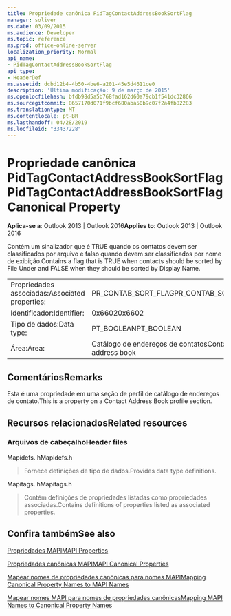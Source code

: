 ```yaml
---
title: Propriedade canônica PidTagContactAddressBookSortFlag
manager: soliver
ms.date: 03/09/2015
ms.audience: Developer
ms.topic: reference
ms.prod: office-online-server
localization_priority: Normal
api_name:
- PidTagContactAddressBookSortFlag
api_type:
- HeaderDef
ms.assetid: dcbd12b4-4b50-4be6-a201-45e5d4611ce0
description: 'Última modificação: 9 de março de 2015'
ms.openlocfilehash: bfdb98d5a5b768fad162d60a79cb1f541dc32866
ms.sourcegitcommit: 8657170d071f9bcf680aba50b9c07f2a4fb82283
ms.translationtype: MT
ms.contentlocale: pt-BR
ms.lasthandoff: 04/28/2019
ms.locfileid: "33437228"
---
```

# <a name="pidtagcontactaddressbooksortflag-canonical-property"></a><span data-ttu-id="927c7-103">Propriedade canônica PidTagContactAddressBookSortFlag</span><span class="sxs-lookup"><span data-stu-id="927c7-103">PidTagContactAddressBookSortFlag Canonical Property</span></span>

  
  
<span data-ttu-id="927c7-104">**Aplica-se a**: Outlook 2013 | Outlook 2016</span><span class="sxs-lookup"><span data-stu-id="927c7-104">**Applies to**: Outlook 2013 | Outlook 2016</span></span> 
  
<span data-ttu-id="927c7-105">Contém um sinalizador que é TRUE quando os contatos devem ser classificados por arquivo e falso quando devem ser classificados por nome de exibição.</span><span class="sxs-lookup"><span data-stu-id="927c7-105">Contains a flag that is TRUE when contacts should be sorted by File Under and FALSE when they should be sorted by Display Name.</span></span> 
  
|||
|:-----|:-----|
|<span data-ttu-id="927c7-106">Propriedades associadas:</span><span class="sxs-lookup"><span data-stu-id="927c7-106">Associated properties:</span></span>  <br/> |<span data-ttu-id="927c7-107">PR_CONTAB_SORT_FLAG</span><span class="sxs-lookup"><span data-stu-id="927c7-107">PR_CONTAB_SORT_FLAG</span></span>  <br/> |
|<span data-ttu-id="927c7-108">Identificador:</span><span class="sxs-lookup"><span data-stu-id="927c7-108">Identifier:</span></span>  <br/> |<span data-ttu-id="927c7-109">0x6602</span><span class="sxs-lookup"><span data-stu-id="927c7-109">0x6602</span></span>  <br/> |
|<span data-ttu-id="927c7-110">Tipo de dados:</span><span class="sxs-lookup"><span data-stu-id="927c7-110">Data type:</span></span>  <br/> |<span data-ttu-id="927c7-111">PT_BOOLEAN</span><span class="sxs-lookup"><span data-stu-id="927c7-111">PT_BOOLEAN</span></span>  <br/> |
|<span data-ttu-id="927c7-112">Área:</span><span class="sxs-lookup"><span data-stu-id="927c7-112">Area:</span></span>  <br/> |<span data-ttu-id="927c7-113">Catálogo de endereços de contatos</span><span class="sxs-lookup"><span data-stu-id="927c7-113">Contact address book</span></span>  <br/> |
   
## <a name="remarks"></a><span data-ttu-id="927c7-114">Comentários</span><span class="sxs-lookup"><span data-stu-id="927c7-114">Remarks</span></span>

<span data-ttu-id="927c7-115">Esta é uma propriedade em uma seção de perfil de catálogo de endereços de contato.</span><span class="sxs-lookup"><span data-stu-id="927c7-115">This is a property on a Contact Address Book profile section.</span></span>
  
## <a name="related-resources"></a><span data-ttu-id="927c7-116">Recursos relacionados</span><span class="sxs-lookup"><span data-stu-id="927c7-116">Related resources</span></span>

### <a name="header-files"></a><span data-ttu-id="927c7-117">Arquivos de cabeçalho</span><span class="sxs-lookup"><span data-stu-id="927c7-117">Header files</span></span>

<span data-ttu-id="927c7-118">Mapidefs. h</span><span class="sxs-lookup"><span data-stu-id="927c7-118">Mapidefs.h</span></span>
  
> <span data-ttu-id="927c7-119">Fornece definições de tipo de dados.</span><span class="sxs-lookup"><span data-stu-id="927c7-119">Provides data type definitions.</span></span>
    
<span data-ttu-id="927c7-120">Mapitags. h</span><span class="sxs-lookup"><span data-stu-id="927c7-120">Mapitags.h</span></span>
  
> <span data-ttu-id="927c7-121">Contém definições de propriedades listadas como propriedades associadas.</span><span class="sxs-lookup"><span data-stu-id="927c7-121">Contains definitions of properties listed as associated properties.</span></span>
    
## <a name="see-also"></a><span data-ttu-id="927c7-122">Confira também</span><span class="sxs-lookup"><span data-stu-id="927c7-122">See also</span></span>



[<span data-ttu-id="927c7-123">Propriedades MAPI</span><span class="sxs-lookup"><span data-stu-id="927c7-123">MAPI Properties</span></span>](mapi-properties.md)
  
[<span data-ttu-id="927c7-124">Propriedades canônicas MAPI</span><span class="sxs-lookup"><span data-stu-id="927c7-124">MAPI Canonical Properties</span></span>](mapi-canonical-properties.md)
  
[<span data-ttu-id="927c7-125">Mapear nomes de propriedades canônicas para nomes MAPI</span><span class="sxs-lookup"><span data-stu-id="927c7-125">Mapping Canonical Property Names to MAPI Names</span></span>](mapping-canonical-property-names-to-mapi-names.md)
  
[<span data-ttu-id="927c7-126">Mapear nomes MAPI para nomes de propriedades canônicas</span><span class="sxs-lookup"><span data-stu-id="927c7-126">Mapping MAPI Names to Canonical Property Names</span></span>](mapping-mapi-names-to-canonical-property-names.md)

